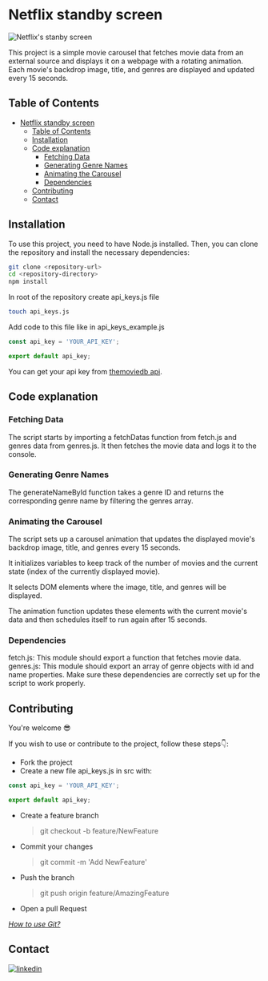 # Netflix standby screen

![Netflix's stanby screen](https://github.com/gtcore902/netflix-standby-screen/images/screenshot.png)

This project is a simple movie carousel that fetches movie data from an external source and displays it on a webpage with a rotating animation. Each movie's backdrop image, title, and genres are displayed and updated every 15 seconds.

## Table of Contents

- [Netflix standby screen](#netflix-standby-screen)
  - [Table of Contents](#table-of-contents)
  - [Installation](#installation)
  - [Code explanation](#code-explanation)
    - [Fetching Data](#fetching-data)
    - [Generating Genre Names](#generating-genre-names)
    - [Animating the Carousel](#animating-the-carousel)
    - [Dependencies](#dependencies)
  - [Contributing](#contributing)
  - [Contact](#contact)

## Installation

To use this project, you need to have Node.js installed. Then, you can clone the repository and install the necessary dependencies:

```bash
git clone <repository-url>
cd <repository-directory>
npm install
```

In root of the repository create api_keys.js file

```bash
touch api_keys.js
```

Add code to this file like in api_keys_example.js

```js
const api_key = 'YOUR_API_KEY';

export default api_key;
```

You can get your api key from [themoviedb api](https://developer.themoviedb.org/reference/intro/getting-started).

## Code explanation

### Fetching Data

The script starts by importing a fetchDatas function from fetch.js and genres data from genres.js. It then fetches the movie data and logs it to the console.

### Generating Genre Names

The generateNameById function takes a genre ID and returns the corresponding genre name by filtering the genres array.

### Animating the Carousel

The script sets up a carousel animation that updates the displayed movie's backdrop image, title, and genres every 15 seconds.

It initializes variables to keep track of the number of movies and the current state (index of the currently displayed movie).

It selects DOM elements where the image, title, and genres will be displayed.

The animation function updates these elements with the current movie's data and then schedules itself to run again after 15 seconds.

### Dependencies

fetch.js: This module should export a function that fetches movie data.
genres.js: This module should export an array of genre objects with id and name properties.
Make sure these dependencies are correctly set up for the script to work properly.

## Contributing

You're welcome :sunglasses:

If you wish to use or contribute to the project, follow these steps:point_down::

- Fork the project
- Create a new file api_keys.js in src with:

```js
const api_key = 'YOUR_API_KEY';

export default api_key;
```

- Create a feature branch
  > git checkout -b feature/NewFeature
- Commit your changes
  > git commit -m 'Add NewFeature'
- Push the branch
  > git push origin feature/AmazingFeature
- Open a pull Request

_[How to use Git?](https://docs.github.com/fr/get-started/using-git/about-git)_

## Contact

[![linkedin](https://img.shields.io/badge/LinkedIn-0077B5?style=for-the-badge&logo=linkedin&logoColor=white)](https://linkedin.com/in/ga%C3%ABtan-tremois-a956a91a3)
